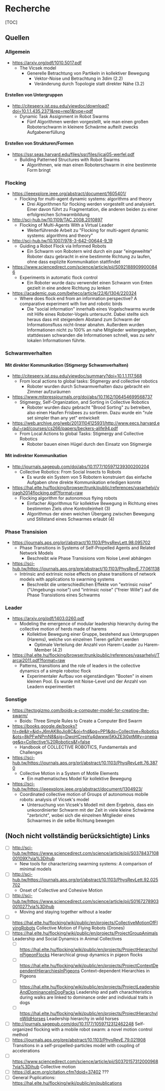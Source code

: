 # Recherche

[TOC]

## Quellen

### Allgemein

- https://arxiv.org/pdf/1010.5017.pdf
  - The Vicsek model
    - Generelle Betrachtung von Partikeln in kollektiver Bewegung
      - Vektor-Noise und Betrachtung in 3dim (2.2)
      - Veränderung durch Topologie statt direkter Nähe (3.2)

#### Erstellen von Untergruppen

- http://citeseerx.ist.psu.edu/viewdoc/download?doi=10.1.1.435.2371&rep=rep1&type=pdf
  - Dynamic Task Assignment in Robot Swarms
    - Fünf Algorithmen werden vorgestellt, wie man einen großen Roboterschwarm in kleinere Schwärme aufteilt zwecks Aufgabenerfüllung

#### Erstellen von Strukturen/Formen

- https://ssr.seas.harvard.edu/files/ssr/files/ijcai05-werfel.pdf
  - Building Patterned Structures with Robot Swarms
    - Algorithmen, wie man einen Roboterschwarm in eine bestimmte Form bringt

### Flocking

- https://ieeexplore.ieee.org/abstract/document/1605401/
  - Flocking for multi-agent dynamic systems: algorithms and theory
    - Drei Algorithmen für flocking werden vorgestellt und analysiert. Einer davon führt zu Fragmentation, die anderen beiden zu einer erfolgreichen Schwarmbildung
- http://sci-hub.tw/10.1109/TAC.2008.2010897
  - Flocking of Multi-Agents With a Virtual Leader
    - Weiterführende Arbeit zu "Flocking for multi-agent dynamic systems: algorithms and theory"
- http://sci-hub.tw/10.1007/978-3-642-00644-9_19
  - Guiding a Robot Flock via Informed Robots
    - Ein Schwarm von Robotern wird durch ein paar "eingeweihte" Roboter dazu gebracht in eine bestimmte Richtung zu laufen, ohne dass explizite Kommunikation stattfindet
- https://www.sciencedirect.com/science/article/pii/S0921889099000846
  - Experiments in automatic flock control
    - Ein Roboter wurde dazu verwendet einen Schwarm von Enten gezielt in eine andere Richtung zu lenken
- https://academic.oup.com/beheco/article/22/6/1304/220324
  - Where does  flock end from an information perspective? A comparative experiment with live and robotic birds
    - Die "social information" innerhalb eines Vogelschwarms wurde mit Hilfe eines Roboter-Vogels untersucht. Dabei stellte sich heraus dass mit steigendem Abstand zum Schwarm der Informationsfluss nicht-linear abnahm. Außerdem wurden Informationen nicht zu 100% an nahe Mitglieder weitergegeben, stattdessen schwanden die Informationen schnell, was zu sehr lokalen Informationen führte. 

### Schwarmverhalten

#### Mit direkter Kommunikation (Stigmergy Schwamverhalten)

- http://citeseerx.ist.psu.edu/viewdoc/summary?doi=10.1.1.117.568
  - From local actions to global tasks: Stigmergy and collective robotics
    - Roboter wurden durch Schwarmverhalten dazu gebracht ein Zimmer aufzuräumen
- https://www.mitpressjournals.org/doi/abs/10.1162/106454699568737
  - Stigmergy, Self-Organization, and Sorting in Collective Robotics
    - Roboter wurden dazu gebracht "Brood Sorting" zu betreiben, also einen Haufen Frisbees zu sortieren. Dazu wurde ein "rule set simpler than any yet" entwickelt
- https://web.archive.org/web/20131104125931/http://www.eecs.harvard.edu/~rad/courses/cs266/papers/beckers-alife94.pdf
  - From Local Actions to global Tasks: Stigmergy and Collective Robotics
    - Roboter bauen einen Hügel durch den Einsatz von Stigmergie

#### Mit indirekter Kommunikation

- http://journals.sagepub.com/doi/abs/10.1177/105971239300200204
  - Collective Robotics: From Social Insects to Robots
    - Es wurde ein System von 5 Robotern konstruiert das einfache Aufgaben ohne direkte Kommunikation erledigen konnte
- https://hal.elte.hu/flocking/browser/trunk/public/references/vasarhelyi/viragh2014flocking.pdf?format=raw
  - Flocking algorithm for autonomous flying robots
    - Einfacher Algorithmus für kollektive Bewegung in Richtung eines bestimmten Ziels ohne Kontrolleinheit (3)
    - Algorithmus der einen weichen Übergang zwischen Bewegung und Stillstand eines Schwarmes erlaubt (4)

### Phase Transision

- https://journals.aps.org/prl/abstract/10.1103/PhysRevLett.98.095702
  - Phase Transitions in Systems of Self-Propelled Agents and Related Network Models
    - Beschreibt wie Phase Transisions vom Noise Level abhängen
- https://sci-hub.tw/https://journals.aps.org/pre/abstract/10.1103/PhysRevE.77.061138
  - Intrinsic and extrinsic noise effects on phase transitions of network models with applications to swarming systems
    - Beschreibt die unterschiedlichen Effekte von "extrinsic noise" ("Umgebungs noise") und "intrinsic noise" ("freier Wille") auf die Phase Transistions eines Schwarms

### Leader

- https://arxiv.org/pdf/1403.0260.pdf
  - Modeling the emergence of modular leadership hierarchy during the collective motion of herds made of harems
    - Kollektive Bewegung einer Gruppe, bestehend aus Untergruppen (Harems), welche von einzelnen Tieren geführt werden
      - Optimale Verteilung der Anzahl von Harem-Leader zu Harem-Member (4.2)
- https://hal.elte.hu/flocking/browser/trunk/public/references/vasarhelyi/Tarcai2011.pdf?format=raw
  - Patterns, transitions and the role of leaders in the collective dynamics of a simple robotoc flock
    - Experimentaler Aufbau von eigenständigen "Booten" in einem kleinen Pool. Es wurde mit Noise-Level und der Anzahl von Leadern experimentiert

### Sonstige

- https://tectogizmo.com/boids-a-computer-model-for-creating-the-swarm/
  - Boids: Three Simple Rules to Create a Computer Bird Swarm
- https://books.google.de/books?hl=de&lr=&id=J6mAK8oJio8C&oi=fnd&pg=PP1&dq=Collective+Robotics&ots=8kPFwNPmN8&sig=DwoHCrepYu4dwwwi5KkZE3i0ptM#v=onepage&q=Collective%20Robotics&f=false
  - Handbook of COLLECTIVE ROBOTICS, Fundamentals and Challenges
- https://sci-hub.tw/https://journals.aps.org/prl/abstract/10.1103/PhysRevLett.76.3870
  - Collective Motion in a System of Motile Elements
    - Ein mathematisches Model für kollektive Bewegung
- https://sci-hub.tw/https://ieeexplore.ieee.org/abstract/document/1304923/
  - Coordinated collective motion of Groups of autonomous mobile robots: analysis of Vicsek's model
    - Untersuchung von Vicsek's Modell mit dem Ergebnis, dass ein unkoordinierter Schwarm mit der Zeit in viele kleine Schwärme "zerbricht", wobei sich die einzelnen Mitglieder eines Schwarmes in die selbe Richtung bewegen



## (Noch nicht vollständig berücksichtigte) Links

- [ ] http://sci-hub.tw/https://www.sciencedirect.com/science/article/pii/S037843710800109X?via%3Dihub
  - New tools for characterizing swarming systems: A comparison of minimal models
- [ ] http://sci-hub.tw/https://journals.aps.org/prl/abstract/10.1103/PhysRevLett.92.025702
  - Onset of Collective and Cohesive Motion
- [ ] http://sci-hub.tw/https://www.sciencedirect.com/science/article/pii/S0167278903001027?via%3Dihub
  - Moving and staying together without a leader
- [ ] https://hal.elte.hu/flocking/wiki/public/en/projects/CollectiveMotionOfFlyingRobots
  Collective Motion of Flying Robots (Drones)
- [ ] https://hal.elte.hu/flocking/wiki/public/en/projects/ProjectGroupAnimals
  Leadership and Social Dynamics in Animal Collectives
  - [ ] https://hal.elte.hu/flocking/wiki/public/en/projects/ProjectHierarchyInPigeonFlocks
    Hierarchical group dynamics in pigeon flocks
  - [ ] https://hal.elte.hu/flocking/wiki/public/en/projects/ProjectContextDependentHierarchiesInPigeons
    Context-dependent Hierarchies in Pigeons
  - [ ] https://hal.elte.hu/flocking/wiki/public/en/projects/ProjectLeadershipAndDominanceInDogPacks
    Leadership and path charachteristics during walks are linked to dominance order and individual traits in dogs
  - [ ] https://hal.elte.hu/flocking/wiki/public/en/projects/ProjectHierarchyInWildHorses
    Leadership hierarchy in wild horses
- [ ] http://journals.sagepub.com/doi/10.1177/1059712312462248
  Self-organized flocking with a mobile robot swarm: a novel motion control method
- [ ] https://journals.aps.org/pre/abstract/10.1103/PhysRevE.79.021908
  Transitions in a self-propelled-particles model with coupling of accelerations
- [ ] https://www.sciencedirect.com/science/article/pii/S0370157312000968?via%3Dihub
  Collective motion
- [ ] https://dl.acm.org/citation.cfm?doid=37402
  ???
- [ ] General Puplications: https://hal.elte.hu/flocking/wiki/public/en/publications